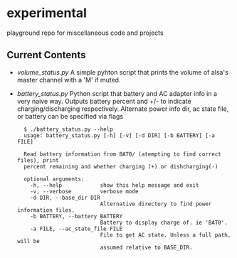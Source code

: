 experimental
============

playground repo for miscellaneous code and projects


Current Contents
----------------

+ *volume_status.py* A simple pyhton script that prints the volume of alsa's master channel with a 'M' if muted.


+ *battery_status.py* Python script that battery and AC adapter info in a very naive way. Outputs battery percent and +/- to indicate charging/discharging respectively.  Alternate power info dir, ac state file, or battery can be specified via flags

        $ ./battery_status.py --help
        usage: battery_status.py [-h] [-v] [-d DIR] [-b BATTERY] [-a FILE]

        Read battery information from BAT0/ (atempting to find correct files), print
        percent remaining and whether charging (+) or dishcharging(-)

        optional arguments:
          -h, --help            show this help message and exit
          -v, --verbose         verbose mode
          -d DIR, --base_dir DIR
                                Alternative directory to find power information files.
          -b BATTERY, --battery BATTERY
                                Battery to display charge of. ie 'BAT0'.
          -a FILE, --ac_state_file FILE
                                File to get AC state. Unless a full path, will be
                                assumed relative to BASE_DIR.
